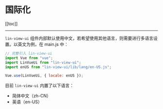 # 国际化

[[toc]]

---

`lin-view-ui` 组件内部默认使用中文，若希望使用其他语言，则需要进行多语言设置。以英文为例，在 main.js 中：

```javascript
// 完整引入 lin-view-ui
import Vue from "vue";
import LinVueUi from "lin-view-ui";
import enUS from "lin-view-ui/lib/lang/en-US.js";

Vue.use(LinVueUi, { locale: enUS });
```

目前 `lin-view-ui` 内置了以下语言：

- 简体中文（zh-CN）
- 英语（en-US）
